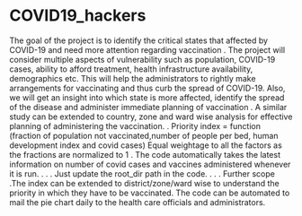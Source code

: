 # COVID19_hackers
The goal of the project is to identify the critical states that affected by COVID-19 and need more attention regarding vaccination . The project will consider multiple aspects of vulnerability such as population, COVID-19 cases, ability to afford treatment, health infrastructure availability, demographics etc. This will help the administrators to rightly make arrangements for vaccinating and thus curb the spread of COVID-19.  Also, we will get an insight into which state is more affected, identify the spread of the disease and administer immediate planning of vaccination . A similar study can be extended to country, zone and ward wise analysis for effective planning of administering the vaccination. 
.
Priority index = function (fraction of population not vaccinated,number of people per bed, human development index and covid cases)
Equal weightage to all the factors as the fractions are normalized to 1
.
The code automatically takes the latest information on number of covid cases and vaccines administered whenever it is run.
.
.
.
Just update the root_dir path in the code.
.
.
.
Further scope
.The index can be extended to district/zone/ward wise to understand the priority in which they have to be vaccinated. The code can be automated to mail the pie chart daily to the health care officials and administrators.

